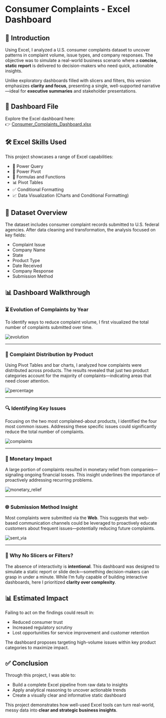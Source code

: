 # Consumer Complaints - Excel Dashboard

## 📌 Introduction

Using Excel, I analyzed a U.S. consumer complaints dataset to uncover patterns in complaint volume, issue types, and company responses. The objective was to simulate a real-world business scenario where a **concise, static report** is delivered to decision-makers who need quick, actionable insights.

Unlike exploratory dashboards filled with slicers and filters, this version emphasizes **clarity and focus**, presenting a single, well-supported narrative—ideal for **executive summaries** and stakeholder presentations.

## 📁 Dashboard File

Explore the Excel dashboard here:  
👉 [Consumer_Complaints_Dashboard.xlsx](https://github.com/user-attachments/files/20644391/Consumer_Complaints_Dashboard.xlsx)

## 🛠️ Excel Skills Used

This project showcases a range of Excel capabilities:
- 🔄 Power Query  
- 🧮 Power Pivot  
- 🎯 Formulas and Functions  
- 📊 Pivot Tables  
- ✅ Conditional Formatting  
- 📈 Data Visualization (Charts and Conditional Formatting)  

## 📂 Dataset Overview

The dataset includes consumer complaint records submitted to U.S. federal agencies. After data cleaning and transformation, the analysis focused on key fields:

- Complaint Issue  
- Company Name  
- State  
- Product Type  
- Date Received  
- Company Response  
- Submission Method  

## 📊 Dashboard Walkthrough

### ⏳ Evolution of Complaints by Year

To identify ways to reduce complaint volume, I first visualized the total number of complaints submitted over time.

![evolution](https://github.com/user-attachments/assets/ade759c4-761c-4c6c-839b-5e897a7ac7c1)

---

### 🧭 Complaint Distribution by Product

Using Pivot Tables and bar charts, I analyzed how complaints were distributed across products. The results revealed that just two product categories account for the majority of complaints—indicating areas that need closer attention.

![percentage](https://github.com/user-attachments/assets/264c07cc-374d-4718-97de-a798530d2787)

---

### 🔍 Identifying Key Issues

Focusing on the two most complained-about products, I identified the four most common issues. Addressing these specific issues could significantly reduce the total number of complaints.

![complaints](https://github.com/user-attachments/assets/71dab403-c3cb-499c-8933-25a434ef2ee6)

---

### 🚩 Monetary Impact

A large portion of complaints resulted in monetary relief from companies—signaling ongoing financial losses. This insight underlines the importance of proactively addressing recurring problems.

![monetary_relief](https://github.com/user-attachments/assets/1e9ae671-fd85-4473-b5ab-6e7f84d8a241)

---

### 🌐 Submission Method Insight

Most complaints were submitted via the **Web**. This suggests that web-based communication channels could be leveraged to proactively educate customers about frequent issues—potentially reducing future complaints.

![sent_via](https://github.com/user-attachments/assets/1971af31-e7ca-4ee9-a20f-9d53c19db973)

---

### 🎯 Why No Slicers or Filters?

The absence of interactivity is **intentional**. This dashboard was designed to simulate a static report or slide deck—something decision-makers can grasp in under a minute. While I’m fully capable of building interactive dashboards, here I prioritized **clarity over complexity**.

## 📊 Estimated Impact

Failing to act on the findings could result in:
- Reduced consumer trust  
- Increased regulatory scrutiny  
- Lost opportunities for service improvement and customer retention  

The dashboard proposes targeting high-volume issues within key product categories to maximize impact.

## ✅ Conclusion

Through this project, I was able to:

- Build a complete Excel pipeline from raw data to insights  
- Apply analytical reasoning to uncover actionable trends  
- Create a visually clear and informative static dashboard  

This project demonstrates how well-used Excel tools can turn real-world, messy data into **clear and strategic business insights**.



